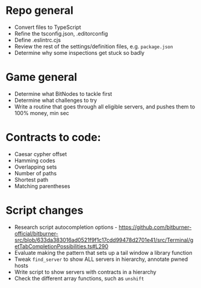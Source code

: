 # Repo general
- Convert files to TypeScript 
- Refine the tsconfig.json, .editorconfig
- Define .eslintrc.cjs
- Review the rest of the settings/definition files, e.g. `package.json`
- Determine why some inspections get stuck so badly

# Game general
- Determine what BitNodes to tackle first
- Determine what challenges to try
- Write a routine that goes through all eligible servers, and pushes them to 100% money, min sec

# Contracts to code:
- Caesar cypher offset
- Hamming codes
- Overlapping sets
- Number of paths
- Shortest path
- Matching parentheses

# Script changes
- Research script autocompletion options - https://github.com/bitburner-official/bitburner-src/blob/633da383016ad0521f9f1c17cdd99478d2701e41/src/Terminal/getTabCompletionPossibilities.ts#L290
- Evaluate making the pattern that sets up a tail window a library function
- Tweak `find_server` to show ALL servers in hierarchy, annotate pwned hosts
- Write script to show servers with contracts in a hierarchy
- Check the different array functions, such as `unshift`